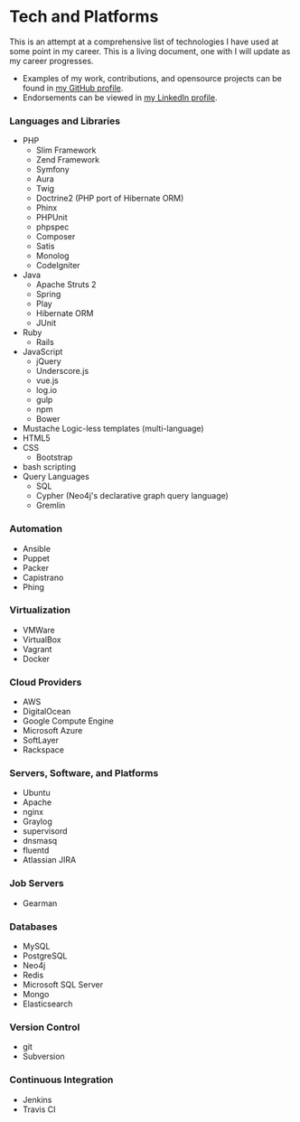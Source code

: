 # Tech and Platforms

This is an attempt at a comprehensive list of technologies I have used at some
point in my career. This is a living document, one with I will update as my
career progresses.

* Examples of my work, contributions, and opensource projects can be found in [my GitHub profile](https://github.com/jeremykendall).
* Endorsements can be viewed in [my LinkedIn profile](https://www.linkedin.com/in/kendalljeremy).

### Languages and Libraries

* PHP
    * Slim Framework
    * Zend Framework
    * Symfony
    * Aura
    * Twig
    * Doctrine2 (PHP port of Hibernate ORM)
    * Phinx
    * PHPUnit
    * phpspec
    * Composer
    * Satis
    * Monolog
    * CodeIgniter
* Java
    * Apache Struts 2
    * Spring
    * Play
    * Hibernate ORM
    * JUnit
* Ruby
    * Rails
* JavaScript
    * jQuery
    * Underscore.js
    * vue.js
    * log.io
    * gulp
    * npm
    * Bower
* Mustache Logic-less templates (multi-language)
* HTML5
* CSS
    * Bootstrap
* bash scripting
* Query Languages
    * SQL
    * Cypher (Neo4j's declarative graph query language)
    * Gremlin

### Automation

* Ansible
* Puppet
* Packer
* Capistrano
* Phing

### Virtualization

* VMWare
* VirtualBox
* Vagrant
* Docker

### Cloud Providers

* AWS
* DigitalOcean
* Google Compute Engine
* Microsoft Azure
* SoftLayer
* Rackspace

### Servers, Software, and Platforms

* Ubuntu
* Apache
* nginx
* Graylog
* supervisord
* dnsmasq
* fluentd
* Atlassian JIRA

### Job Servers

* Gearman

### Databases

* MySQL
* PostgreSQL
* Neo4j
* Redis
* Microsoft SQL Server
* Mongo
* Elasticsearch

### Version Control

* git
* Subversion

### Continuous Integration

* Jenkins
* Travis CI
